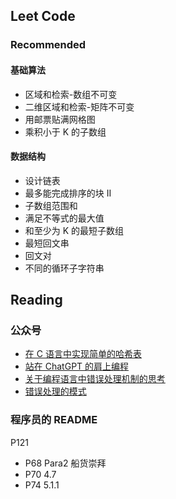 ## Leet Code

### Recommended

#### 基础算法

- 区域和检索-数组不可变
- 二维区域和检索-矩阵不可变
- 用邮票贴满网格图
- 乘积小于 K 的子数组

#### 数据结构

- 设计链表
- 最多能完成排序的块 ⅠⅠ
- 子数组范围和
- 满足不等式的最大值
- 和至少为 K 的最短子数组
- 最短回文串
- 回文对
- 不同的循环子字符串

## Reading

### 公众号

- [在 C 语言中实现简单的哈希表](https://mp.weixin.qq.com/s/gK4bhNNWPH0A1QjdmtSVnw)
- [站在 ChatGPT 的肩上编程](https://mp.weixin.qq.com/s/0AB6v2yHgsKBRKVOrLHt0g)
- [关于编程语言中错误处理机制的思考](https://mp.weixin.qq.com/s/vzC838Xo3Mp1H7vuUwW9Qw)
- [错误处理的模式](https://mp.weixin.qq.com/s/l4UfqS4B3F0jOjnD19lU4g)

### 程序员的 README

P121

- P68 Para2 船货崇拜
- P70 4.7
- P74 5.1.1